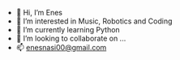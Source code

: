 - 👋 Hi, I’m Enes
- 👀 I’m interested in Music, Robotics and Coding
- 🌱 I’m currently learning Python
- 💞️ I’m looking to collaborate on ...
- 📫 enesnasi00@gmail.com

<!---
vforvandetta/vforvandetta is a ✨ special ✨ repository because its `README.md` (this file) appears on your GitHub profile.
You can click the Preview link to take a look at your changes.
--->
